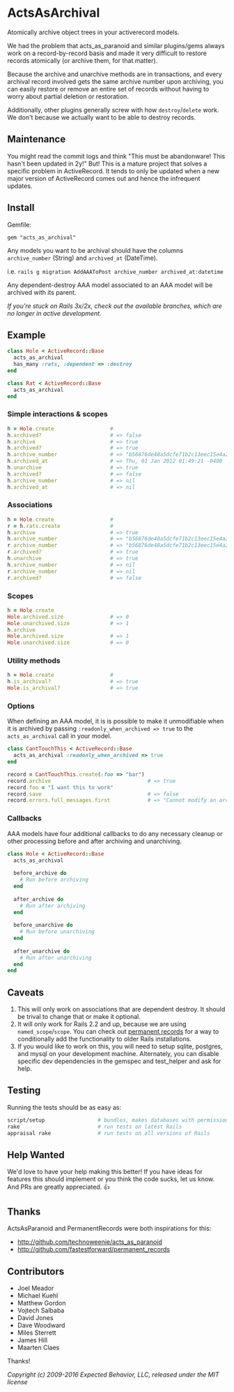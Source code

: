 # ActsAsArchival

Atomically archive object trees in your activerecord models.

We had the problem that acts_as_paranoid and similar plugins/gems
always work on a record-by-record basis and made it very difficult to
restore records atomically (or archive them, for that matter).

Because the archive and unarchive methods are in transactions, and
every archival record involved gets the same archive number upon
archiving, you can easily restore or remove an entire set of records
without having to worry about partial deletion or restoration.

Additionally, other plugins generally screw with how
`destroy`/`delete` work.  We don't because we actually want to be able
to destroy records.

## Maintenance

You might read the commit logs and think "This must be abandonware! This hasn't been updated in 2y!" But! This is a mature project that solves a specific problem in ActiveRecord. It tends to only be updated when a new major version of ActiveRecord comes out and hence the infrequent updates.

## Install

Gemfile:

`gem "acts_as_archival"`

Any models you want to be archival should have the columns `archive_number` (String) and `archived_at` (DateTime).

i.e. `rails g migration AddAAAToPost archive_number archived_at:datetime`

Any dependent-destroy AAA model associated to an AAA model will be archived with its parent.

_If you're stuck on Rails 3x/2x, check out the available branches, which are no longer in active development._

## Example

``` ruby
class Hole < ActiveRecord::Base
  acts_as_archival
  has_many :rats, :dependent => :destroy
end

class Rat < ActiveRecord::Base
  acts_as_archival
end
```

### Simple interactions & scopes

``` ruby
h = Hole.create                  #
h.archived?                      # => false
h.archive                        # => true
h.archived?                      # => true
h.archive_number                 # => "b56876de48a5dcfe71b2c13eec15e4a2"
h.archived_at                    # => Thu, 01 Jan 2012 01:49:21 -0400
h.unarchive                      # => true
h.archived?                      # => false
h.archive_number                 # => nil
h.archived_at                    # => nil
```

### Associations

``` ruby
h = Hole.create                  #
r = h.rats.create                #
h.archive                        # => true
h.archive_number                 # => "b56876de48a5dcfe71b2c13eec15e4a2"
r.archive_number                 # => "b56876de48a5dcfe71b2c13eec15e4a2"
r.archived?                      # => true
h.unarchive                      # => true
h.archive_number                 # => nil
r.archive_number                 # => nil
r.archived?                      # => false
```

### Scopes

``` ruby
h = Hole.create
Hole.archived.size               # => 0
Hole.unarchived.size             # => 1
h.archive
Hole.archived.size               # => 1
Hole.unarchived.size             # => 0
```

### Utility methods

``` ruby
h = Hole.create                  #
h.is_archival?                   # => true
Hole.is_archival?                # => true
```

### Options

When defining an AAA model, it is is possible to make it unmodifiable
when it is archived by passing `:readonly_when_archived => true` to the
`acts_as_archival` call in your model.

``` ruby
class CantTouchThis < ActiveRecord::Base
  acts_as_archival :readonly_when_archived => true
end

record = CantTouchThis.create(:foo => "bar")
record.archive                               # => true
record.foo = "I want this to work"
record.save                                  # => false
record.errors.full_messages.first            # => "Cannot modify an archived record."
```

### Callbacks

AAA models have four additional callbacks to do any necessary cleanup or other processing before and after archiving and unarchiving.

``` ruby
class Hole < ActiveRecord::Base
  acts_as_archival
  
  before_archive do
    # Run before archiving
  end
  
  after_archive do
    # Run after archiving
  end
  
  before_unarchive do
    # Run before unarchiving
  end
  
  after_unarchive do
    # Run after unarchiving
  end
end
```

## Caveats

1. This will only work on associations that are dependent destroy. It
should be trival to change that or make it optional.
1. It will only work for Rails 2.2 and up, because we are using
`named_scope`/`scope`. You can check out [permanent records](http://github.com/fastestforward/permanent_records) for a way
to conditionally add the functionality to older Rails installations.
1. If you would like to work on this, you will need to setup sqlite, postgres, and mysql on your development machine. Alternately, you can disable specific dev dependencies in the gemspec and test_helper and ask for help.

## Testing

Running the tests should be as easy as:

```  bash
script/setup                 # bundles, makes databases with permissions
rake                         # run tests on latest Rails
appraisal rake               # run tests on all versions of Rails
```

## Help Wanted

We'd love to have your help making this better! If you have ideas for features this should implement or you think the code sucks, let us know. And PRs are greatly appreciated. :+1:

## Thanks

ActsAsParanoid and PermanentRecords were both inspirations for this:

* http://github.com/technoweenie/acts_as_paranoid
* http://github.com/fastestforward/permanent_records

## Contributors

* Joel Meador
* Michael Kuehl
* Matthew Gordon
* Vojtech Salbaba
* David Jones
* Dave Woodward
* Miles Sterrett
* James Hill
* Maarten Claes

Thanks!

*Copyright (c) 2009-2016 Expected Behavior, LLC, released under the MIT license*
